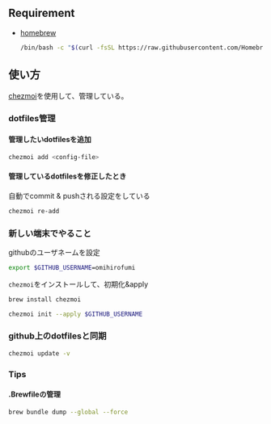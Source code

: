 ## Requirement
- [homebrew](https://brew.sh/)
    ```bash
    /bin/bash -c "$(curl -fsSL https://raw.githubusercontent.com/Homebrew/install/HEAD/install.sh)"
    ```

## 使い方
[chezmoi](https://github.com/twpayne/chezmoi)を使用して、管理している。

### dotfiles管理

#### 管理したいdotfilesを追加
```bash
chezmoi add <config-file>
```

#### 管理しているdotfilesを修正したとき
自動でcommit & pushされる設定をしている
```bash
chezmoi re-add
```

### 新しい端末でやること


githubのユーザネームを設定
```bash
export $GITHUB_USERNAME=omihirofumi
```


 `chezmoi`をインストールして、初期化&apply
```bash
brew install chezmoi

chezmoi init --apply $GITHUB_USERNAME
```

### github上のdotfilesと同期
```bash
chezmoi update -v
```

### Tips
#### .Brewfileの管理
```bash
brew bundle dump --global --force 
```

